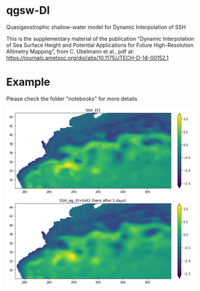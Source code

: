 # qgsw-DI
Quasigeostrophic shallow-water model for Dynamic Interpolation of SSH

This is the supplementary material of the publication "Dynamic Interpolation of Sea Surface Height and Potential Applications for Future High-Resolution Altimetry Mapping", from C. Ubelmann et al., pdf at: https://journals.ametsoc.org/doi/abs/10.1175/JTECH-D-14-00152.1 

# Example

Please check the folder "notebooks" for more details

![](example_qgSSH.png)
